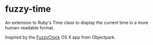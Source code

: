 fuzzy-time
==========

An extension to Ruby's Time class to display the current time in a more human-readable format.

Inspired by the [FuzzyClock](http://www.objectpark.org/FuzzyClock.html) OS X app from Objectpark.
